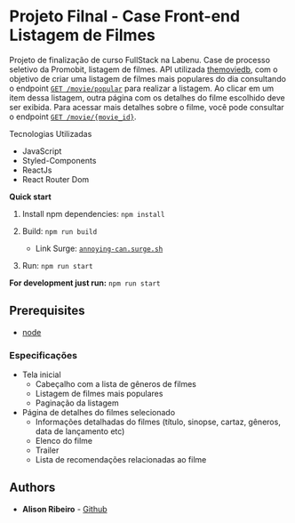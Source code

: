 
# Projeto Filnal - Case Front-end Listagem de Filmes

Projeto de finalização de curso FullStack na Labenu. Case de processo seletivo da Promobit, listagem de filmes. API utilizada [themoviedb](https://developers.themoviedb.org/3/getting-started/introduction), com o objetivo de criar uma listagem de filmes mais populares do dia consultando o endpoint  [`GET /movie/popular`](https://developers.themoviedb.org/3/movies/get-popular-movies) para realizar a listagem. Ao clicar em um item dessa listagem, outra página com os detalhes do filme escolhido deve ser exibida. Para acessar mais detalhes sobre o filme, você pode consultar o endpoint [`GET /movie/{movie_id}`](https://developers.themoviedb.org/3/movies/get-movie-details).

Tecnologias Utilizadas

- JavaScript
- Styled-Components
- ReactJs
- React Router Dom

**Quick start**

1. Install npm dependencies: `npm install`

2. Build: `npm run build`
    - Link Surge: [`annoying-can.surge.sh`](https://annoying-can.surge.sh/)

3. Run: `npm run start`

**For development just run:** `npm run start`

## Prerequisites

* [node](https://nodejs.org/en/)

### Especificações

- Tela inicial
    - Cabeçalho com a lista de gêneros de filmes
    - Listagem de filmes mais populares
    - Paginação da listagem
- Página de detalhes do filmes selecionado
    - Informações detalhadas do filmes (título, sinopse, cartaz, gêneros, data de lançamento etc)
    - Elenco do filme
    - Trailer
    - Lista de recomendações relacionadas ao filme


## Authors

* **Alison Ribeiro** - [Github](https://github.com/alisonluri)